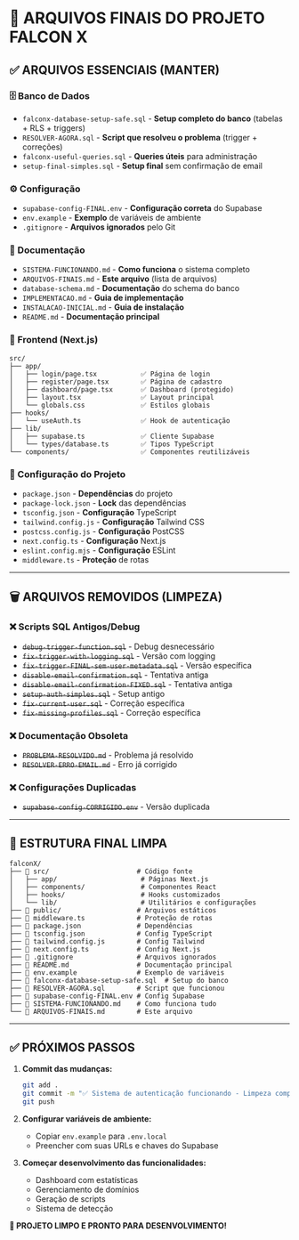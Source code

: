 # 📁 ARQUIVOS FINAIS DO PROJETO FALCON X

## ✅ **ARQUIVOS ESSENCIAIS (MANTER)**

### **🗄️ Banco de Dados**
- `falconx-database-setup-safe.sql` - **Setup completo do banco** (tabelas + RLS + triggers)
- `RESOLVER-AGORA.sql` - **Script que resolveu o problema** (trigger + correções)
- `falconx-useful-queries.sql` - **Queries úteis** para administração
- `setup-final-simples.sql` - **Setup final** sem confirmação de email

### **⚙️ Configuração**
- `supabase-config-FINAL.env` - **Configuração correta** do Supabase
- `env.example` - **Exemplo** de variáveis de ambiente
- `.gitignore` - **Arquivos ignorados** pelo Git

### **📖 Documentação**
- `SISTEMA-FUNCIONANDO.md` - **Como funciona** o sistema completo
- `ARQUIVOS-FINAIS.md` - **Este arquivo** (lista de arquivos)
- `database-schema.md` - **Documentação** do schema do banco
- `IMPLEMENTACAO.md` - **Guia de implementação**
- `INSTALACAO-INICIAL.md` - **Guia de instalação**
- `README.md` - **Documentação principal**

### **🎨 Frontend (Next.js)**
```
src/
├── app/
│   ├── login/page.tsx           ✅ Página de login
│   ├── register/page.tsx        ✅ Página de cadastro  
│   ├── dashboard/page.tsx       ✅ Dashboard (protegido)
│   ├── layout.tsx               ✅ Layout principal
│   └── globals.css              ✅ Estilos globais
├── hooks/
│   └── useAuth.ts               ✅ Hook de autenticação
├── lib/
│   ├── supabase.ts              ✅ Cliente Supabase
│   └── types/database.ts        ✅ Tipos TypeScript
└── components/                  ✅ Componentes reutilizáveis
```

### **🔧 Configuração do Projeto**
- `package.json` - **Dependências** do projeto
- `package-lock.json` - **Lock** das dependências
- `tsconfig.json` - **Configuração** TypeScript
- `tailwind.config.js` - **Configuração** Tailwind CSS
- `postcss.config.js` - **Configuração** PostCSS
- `next.config.ts` - **Configuração** Next.js
- `eslint.config.mjs` - **Configuração** ESLint
- `middleware.ts` - **Proteção** de rotas

---

## 🗑️ **ARQUIVOS REMOVIDOS (LIMPEZA)**

### **❌ Scripts SQL Antigos/Debug**
- ~~`debug-trigger-function.sql`~~ - Debug desnecessário
- ~~`fix-trigger-with-logging.sql`~~ - Versão com logging
- ~~`fix-trigger-FINAL-sem-user-metadata.sql`~~ - Versão específica
- ~~`disable-email-confirmation.sql`~~ - Tentativa antiga
- ~~`disable-email-confirmation-FIXED.sql`~~ - Tentativa antiga
- ~~`setup-auth-simples.sql`~~ - Setup antigo
- ~~`fix-current-user.sql`~~ - Correção específica
- ~~`fix-missing-profiles.sql`~~ - Correção específica

### **❌ Documentação Obsoleta**
- ~~`PROBLEMA-RESOLVIDO.md`~~ - Problema já resolvido
- ~~`RESOLVER-ERRO-EMAIL.md`~~ - Erro já corrigido

### **❌ Configurações Duplicadas**
- ~~`supabase-config-CORRIGIDO.env`~~ - Versão duplicada

---

## 🎯 **ESTRUTURA FINAL LIMPA**

```
falconX/
├── 📁 src/                      # Código fonte
│   ├── app/                     # Páginas Next.js
│   ├── components/              # Componentes React
│   ├── hooks/                   # Hooks customizados
│   └── lib/                     # Utilitários e configurações
├── 📁 public/                   # Arquivos estáticos
├── 📄 middleware.ts             # Proteção de rotas
├── 📄 package.json              # Dependências
├── 📄 tsconfig.json             # Config TypeScript
├── 📄 tailwind.config.js        # Config Tailwind
├── 📄 next.config.ts            # Config Next.js
├── 📄 .gitignore                # Arquivos ignorados
├── 📄 README.md                 # Documentação principal
├── 📄 env.example               # Exemplo de variáveis
├── 📄 falconx-database-setup-safe.sql  # Setup do banco
├── 📄 RESOLVER-AGORA.sql        # Script que funcionou
├── 📄 supabase-config-FINAL.env # Config Supabase
├── 📄 SISTEMA-FUNCIONANDO.md    # Como funciona tudo
└── 📄 ARQUIVOS-FINAIS.md        # Este arquivo
```

---

## ✅ **PRÓXIMOS PASSOS**

1. **Commit das mudanças:**
   ```bash
   git add .
   git commit -m "✅ Sistema de autenticação funcionando - Limpeza completa"
   git push
   ```

2. **Configurar variáveis de ambiente:**
   - Copiar `env.example` para `.env.local`
   - Preencher com suas URLs e chaves do Supabase

3. **Começar desenvolvimento das funcionalidades:**
   - Dashboard com estatísticas
   - Gerenciamento de domínios
   - Geração de scripts
   - Sistema de detecção

**🎉 PROJETO LIMPO E PRONTO PARA DESENVOLVIMENTO!** 